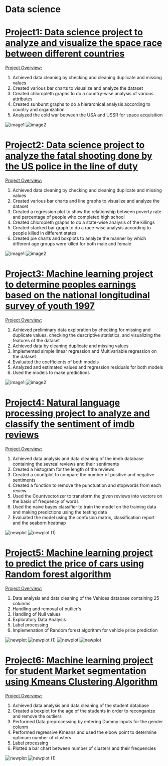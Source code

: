 # Data science
<!-- Data science porfolio -->

# [Project1: Data science project to analyze and visualize the space race between different countries](https://github.com/anquabkhan/google-collab)
<body>
<p><u>Project Overview:</u></p>
<ol>
 <li>Achieved data cleaning by checking and cleaning duplicate and missing values </li>
 <li>Created various bar charts to visualize and analyze the dataset </li>
 <li>Created chloropleth graphs to do a country-wise analysis of various attributes </li>
 <li>Created sunburst graphs to do a hierarchical analysis according to country and organization </li>
 <li>Analyzed the cold war between the USA and USSR for space acquisition </li>
 </ol>
</body>

![image1](/images/newplot_sunburst.png) 
![image2](/images/newplot.png)
 
# [Project2: Data science project to analyze the fatal shooting done by the US police in the line of duty](https://github.com/anquabkhan/Fatal_force)
<p><u>Project Overview:</u></p>
<ol>
 <li>Achieved data cleaning by checking and cleaning duplicate and missing values </li>
 <li>Created various bar charts and line graphs to visualize and analyze the dataset </li>
 <li>Created a regression plot to show the relationship between poverty rate and percentage of people who completed high school </li>
 <li>Created chloropleth graphs to do a state-wise analysis of the killings </li>
 <li>Created stacked bar graph to do a race-wise analysis according to people killed in different states </li>
 <li>Created pie charts and boxplots to analyze the manner by which different age groups were killed for both male and female</li>
</ol>
 
![image1](/images/boxplot.png) 
![image2](/images/regplot.png)

# [Project3: Machine learning project to determine peoples earnings based on the national longitudinal survey of youth 1997 ](https://github.com/anquabkhan/Determination_of_earnings)
<p><u>Project Overview:</u></p>
<ol>
 <li>Achieved preliminary data exploration by checking for missing and duplicate values, checking the descriptive statistics, and visualizing the features of the dataset </li>
 <li>Achieved data by cleaning duplicate and missing values </li>
 <li>Implemented simple linear regression and Multivariable regression on the dataset</li>
 <li>Evaluated the coefficients of both models</li>
 <li>Analyzed and estimated values and regression residuals for both models </li>
 <li>Used the models to make predictions</li>
</ol>
 
![image1](/images/Earnings1.png) 
![image2](/images/Earnings2.png)

# [Project4: Natural language processing project to analyze and classify the sentiment of imdb reviews ](https://github.com/anquabkhan/Imdb_sentiment_analysis)
<p><u>Project Overview:</u></p>
<ol>
  <li>Achieved data analysis and data cleaning of the imdb database containing the sevreal reviews and their sentiments </li>
  <li> Created a histogram for the length of the reviews </li>
  <li> Created a countplot to compare the number of positive and negative sentiments </li>
  <li> Created a function to remove the punctuation and stopwords from each review </li>
  <li> Used the Countvectorizer to transform the given reviews into vectors on the basis of frequency of words </li> 
 <li> Used the naive bayes classifier to train the model on the training data and making predictions using the testing data </li>
 <li> Evaluated the model using the confusion matrix, classification report and the seaborn heatmap </li>

</ol>
 
![newplot](/images/imdb_countplot.png)
![newplot (1)](/images/imdb_heatmap.png)

# [Project5: Machine learning project to predict the price of cars using Random forest algorithm ](https://github.com/anquabkhan/Random_forest_project)
<p><u>Project Overview:</u></p>
<ol>
  <li>Data analysis and data cleaning of the Vehices database containing 25 colunms  </li>
  <li> Handling and removal of outlier's </li>
  <li> Handling of Null values </li>
  <li> Exploratory Data Analysis </li>
  <li> Label processing </li> 
 <li> Implemenation of Random forest algorithm for vehicle price prediction </li>

</ol>
 
![newplot](/images/Randomforest2.png)
![newplot (1)](/images/Randomforest3.png)
![newplot](/images/Randomforest4.png)
![newplot](/images/Randomforest6.png)

# [Project6:  Machine learning project for student Market segmentation using Kmeans Clustering Algorithm  ](https://github.com/anquabkhan/student_market_segmentation)
<p><u>Project Overview:</u></p>
<ol>
  <li>Achieved data analysis and data cleaning of the student database  </li>
  <li> Created a boxplot for the age of the students in order to reconganize and remove the outliers </li>
  <li>  Performed Data preprocessing by entering Dummy inputs for the gender colunm  </li>
  <li> Performed regressive Kmeans and used the elbow point to determine optimum number of clusters </li>
  <li> Label processing </li> 
 <li> Plotted a bar chart between number of clusters and their frequencies </li>

</ol>
 
![newplot](/images/sms-1.png)
![newplot (1)](/images/sms-2.png)




